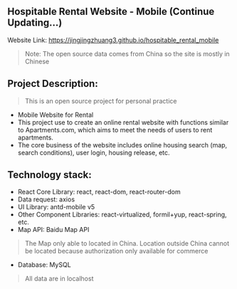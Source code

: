 ## Hospitable Rental Website - Mobile (Continue Updating...)
Website Link: https://jingjingzhuang3.github.io/hospitable_rental_mobile
> Note: The open source data comes from China so the site is mostly in Chinese

## Project Description:
> This is an open source project for personal practice
- Mobile Website for Rental
- This project use to create an online rental website with functions similar to Apartments.com, which aims to meet the needs of users to rent apartments.
- The core business of the website includes online housing search (map, search conditions), user login, housing release, etc.

## Technology stack:
- React Core Library: react, react-dom, react-router-dom
- Data request: axios
- UI Library: antd-mobile v5
- Other Component Libraries: react-virtualized, formil+yup, react-spring, etc.
- Map API: Baidu Map API
> The Map only able to located in China. Location outside China cannot be located because authorization only available for commerce
- Database: MySQL
> All data are in localhost
